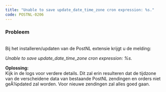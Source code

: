```yaml
---
title: "Unable to save update_date_time_zone cron expression: %s."
code: POSTNL-0206
---
```



<p><h3>Probleem</h3><br>Bij het installeren/updaten van de PostNL extensie krijgt u de melding:</p><p><em>Unable to save update_date_time_zone cron expression: %s.</em></p><p><strong>Oplossing:<br></strong>Kijk in de logs voor verdere details. Dit zal erin resulteren dat de tijdzone van de verscheidene data van bestaande PostNL zendingen en orders niet geÃ¼pdated zal worden. Voor nieuwe zendingen zal alles goed gaan.</p>
